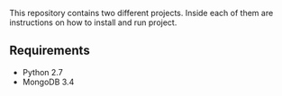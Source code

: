 This repository contains two different projects. Inside each of them are instructions on how to install and run project.

## Requirements
* Python 2.7
* MongoDB 3.4
